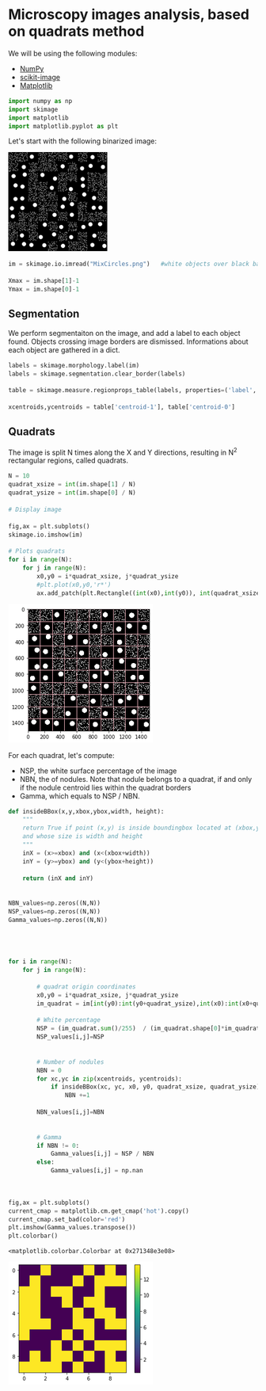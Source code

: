 # Microscopy images analysis, based on quadrats method

We will be using the following modules:
* [NumPy](https://scikit-image.org)
* [scikit-image](https://numpy.org)
* [Matplotlib](https://matplotlib.org/)






```python
import numpy as np
import skimage
import matplotlib
import matplotlib.pyplot as plt
```

Let's start with the following binarized image:

<img src="MixCircles.png" alt="Drawing" style="width: 200px;"/>


```python
im = skimage.io.imread("MixCircles.png")   #white objects over black background

Xmax = im.shape[1]-1
Ymax = im.shape[0]-1
```

## Segmentation
We perform segmentaiton on the image, and add a label to each object found. Objects crossing image borders are dismissed. Informations about each object are gathered in a dict.


```python
labels = skimage.morphology.label(im)
labels = skimage.segmentation.clear_border(labels)

table = skimage.measure.regionprops_table(labels, properties=('label','centroid','area'))

xcentroids,ycentroids = table['centroid-1'], table['centroid-0']
```

## Quadrats
The image is split N times along the X and Y directions, resulting in N<sup>2</sup> rectangular regions, called quadrats.


```python
N = 10
quadrat_xsize = int(im.shape[1] / N)
quadrat_ysize = int(im.shape[0] / N)

# Display image

fig,ax = plt.subplots()
skimage.io.imshow(im)  

# Plots quadrats
for i in range(N):
    for j in range(N):
        x0,y0 = i*quadrat_xsize, j*quadrat_ysize
        #plt.plot(x0,y0,'r*')
        ax.add_patch(plt.Rectangle((int(x0),int(y0)), int(quadrat_xsize), int(quadrat_ysize), edgecolor='pink', fill=False))

```


    
![png](output_7_0.png)
    


For each quadrat, let's compute:
* NSP, the white surface percentage of the image
* NBN, the of nodules. Note that nodule belongs to a quadrat, if and only if the nodule centroid lies within the quadrat borders
* Gamma, which equals to NSP / NBN. 


```python
def insideBBox(x,y,xbox,ybox,width, height):
    """
    return True if point (x,y) is inside boundingbox located at (xbox,ybox)
    and whose size is width and height
    """
    inX = (x>=xbox) and (x<(xbox+width))
    inY = (y>=ybox) and (y<(ybox+height))
    
    return (inX and inY)


NBN_values=np.zeros((N,N))
NSP_values=np.zeros((N,N))
Gamma_values=np.zeros((N,N))




for i in range(N):
    for j in range(N):
        
        # quadrat origin coordinates
        x0,y0 = i*quadrat_xsize, j*quadrat_ysize
        im_quadrat = im[int(y0):int(y0+quadrat_ysize),int(x0):int(x0+quadrat_xsize)]

        # White percentage
        NSP = (im_quadrat.sum()/255)  / (im_quadrat.shape[0]*im_quadrat.shape[1]) * 100
        NSP_values[i,j]=NSP
        
        
        # Number of nodules
        NBN = 0
        for xc,yc in zip(xcentroids, ycentroids):
            if insideBBox(xc, yc, x0, y0, quadrat_xsize, quadrat_ysize):
                NBN +=1
        
        NBN_values[i,j]=NBN
                
                
        # Gamma
        if NBN != 0:
            Gamma_values[i,j] = NSP / NBN
        else:
            Gamma_values[i,j] = np.nan

            
```


```python
fig,ax = plt.subplots()
current_cmap = matplotlib.cm.get_cmap('hot').copy()
current_cmap.set_bad(color='red')
plt.imshow(Gamma_values.transpose())
plt.colorbar()
```




    <matplotlib.colorbar.Colorbar at 0x271348e3e08>




    
![png](output_10_1.png)
    
